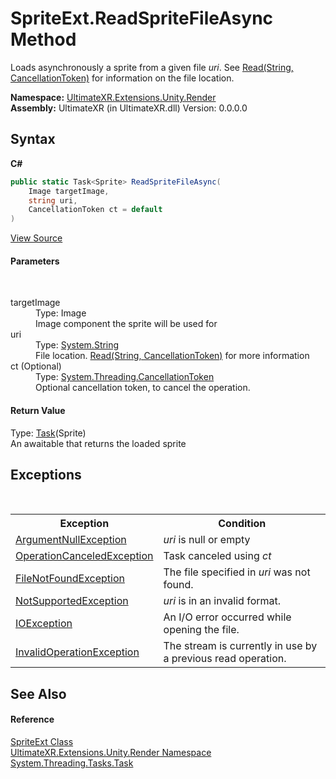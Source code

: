 # SpriteExt.ReadSpriteFileAsync Method 
 

Loads asynchronously a sprite from a given file *uri*. See <a href="M_UltimateXR_Extensions_System_IO_FileExt_Read">Read(String, CancellationToken)</a> for information on the file location.

**Namespace:**&nbsp;<a href="N_UltimateXR_Extensions_Unity_Render">UltimateXR.Extensions.Unity.Render</a><br />**Assembly:**&nbsp;UltimateXR (in UltimateXR.dll) Version: 0.0.0.0

## Syntax

**C#**<br />
``` C#
public static Task<Sprite> ReadSpriteFileAsync(
	Image targetImage,
	string uri,
	CancellationToken ct = default
)
```

<a href="UltimateXR/Scripts/Extensions/Unity/Render/SpriteExt.cs" rel="noopener noreferrer" title="View the source code">View Source</a><br />

#### Parameters
&nbsp;<dl><dt>targetImage</dt><dd>Type: Image<br />Image component the sprite will be used for</dd><dt>uri</dt><dd>Type: <a href="https://docs.microsoft.com/dotnet/api/system.string" target="_blank" rel="noopener noreferrer">System.String</a><br />File location. <a href="M_UltimateXR_Extensions_System_IO_FileExt_Read">Read(String, CancellationToken)</a> for more information</dd><dt>ct (Optional)</dt><dd>Type: <a href="https://docs.microsoft.com/dotnet/api/system.threading.cancellationtoken" target="_blank" rel="noopener noreferrer">System.Threading.CancellationToken</a><br />Optional cancellation token, to cancel the operation.</dd></dl>

#### Return Value
Type: <a href="https://docs.microsoft.com/dotnet/api/system.threading.tasks.task-1" target="_blank" rel="noopener noreferrer">Task</a>(Sprite)<br />An awaitable  that returns the loaded sprite

## Exceptions
&nbsp;<table><tr><th>Exception</th><th>Condition</th></tr><tr><td><a href="https://docs.microsoft.com/dotnet/api/system.argumentnullexception" target="_blank" rel="noopener noreferrer">ArgumentNullException</a></td><td>*uri* is null or empty</td></tr><tr><td><a href="https://docs.microsoft.com/dotnet/api/system.operationcanceledexception" target="_blank" rel="noopener noreferrer">OperationCanceledException</a></td><td>Task canceled using *ct*</td></tr><tr><td><a href="https://docs.microsoft.com/dotnet/api/system.io.filenotfoundexception" target="_blank" rel="noopener noreferrer">FileNotFoundException</a></td><td>The file specified in *uri* was not found.</td></tr><tr><td><a href="https://docs.microsoft.com/dotnet/api/system.notsupportedexception" target="_blank" rel="noopener noreferrer">NotSupportedException</a></td><td>*uri* is in an invalid format.</td></tr><tr><td><a href="https://docs.microsoft.com/dotnet/api/system.io.ioexception" target="_blank" rel="noopener noreferrer">IOException</a></td><td>An I/O error occurred while opening the file.</td></tr><tr><td><a href="https://docs.microsoft.com/dotnet/api/system.invalidoperationexception" target="_blank" rel="noopener noreferrer">InvalidOperationException</a></td><td>The stream is currently in use by a previous read operation.</td></tr></table>

## See Also


#### Reference
<a href="T_UltimateXR_Extensions_Unity_Render_SpriteExt">SpriteExt Class</a><br /><a href="N_UltimateXR_Extensions_Unity_Render">UltimateXR.Extensions.Unity.Render Namespace</a><br /><a href="https://docs.microsoft.com/dotnet/api/system.threading.tasks.task" target="_blank" rel="noopener noreferrer">System.Threading.Tasks.Task</a><br />